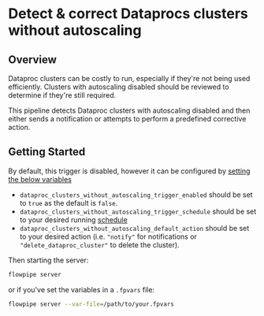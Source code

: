 # Detect & correct Dataprocs clusters without autoscaling

## Overview

Dataproc clusters can be costly to run, especially if they're not being used efficiently. Clusters with autoscaling disabled should be reviewed to determine if they're still required.

This pipeline detects Dataproc clusters with autoscaling disabled and then either sends a notification or attempts to perform a predefined corrective action.

## Getting Started

By default, this trigger is disabled, however it can be configured by [setting the below variables](https://flowpipe.io/docs/build/mod-variables#passing-input-variables)
- `dataproc_clusters_without_autoscaling_trigger_enabled` should be set to `true` as the default is `false`.
- `dataproc_clusters_without_autoscaling_trigger_schedule` should be set to your desired running [schedule](https://flowpipe.io/docs/flowpipe-hcl/trigger/schedule#more-examples)
- `dataproc_clusters_without_autoscaling_default_action` should be set to your desired action (i.e. `"notify"` for notifications or `"delete_dataproc_cluster"` to delete the cluster).

Then starting the server:
```sh
flowpipe server
```

or if you've set the variables in a `.fpvars` file:
```sh
flowpipe server --var-file=/path/to/your.fpvars
```